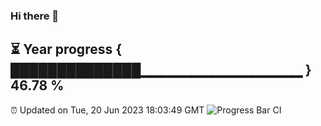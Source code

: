 ### Hi there 👋
⏳ Year progress { ██████████████▁▁▁▁▁▁▁▁▁▁▁▁▁▁▁▁ } 46.78 %
---
⏰ Updated on Tue, 20 Jun 2023 18:03:49 GMT
![Progress Bar CI](https://github.com/Moyi321/Moyi321/workflows/Progress%20Bar%20CI/badge.svg)
